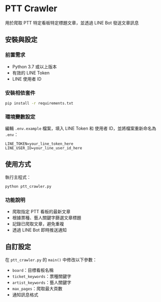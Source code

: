 # PTT Crawler

用於爬取 PTT 特定看板特定標題文章，並透過 LINE Bot 發送文章訊息

## 安裝與設定

### 前置需求

- Python 3.7 或以上版本
- 有效的 LINE Token
- LINE 使用者 ID

### 安裝相依套件

```bash
pip install -r requirements.txt
```

### 環境變數設定

編輯 `.env.example` 檔案，填入 LINE Token 和 使用者 ID，並將檔案重新命名為 `.env`：

```
LINE_TOKEN=your_line_token_here
LINE_USER_ID=your_line_user_id_here
```

## 使用方式

執行主程式：

```bash
python ptt_crawler.py
```

### 功能說明

- 爬取指定 PTT 看板的最新文章
- 根據票種、藝人關鍵字篩選文章標題
- 記錄已爬取文章，避免重複
- 透過 LINE Bot 即時推送通知

## 自訂設定

在 `ptt_crawler.py` 的 `main()` 中修改以下參數：

- `board`：目標看板名稱
- `ticket_keywords`：票種關鍵字
- `artist_keywords`：藝人關鍵字
- `max_pages`：爬取最大頁數
- 通知訊息格式
